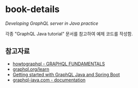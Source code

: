 # book-details
*Developing GraphQL server in Java practice*

각종 "GraphQL Java tutorial" 문서를 참고하여 예제 코드를 작성함.

## 참고자료
- [howtographql - GRAPHQL FUNDAMENTALS](https://www.howtographql.com/basics/0-introduction/)
- [graphql.org/learn](https://graphql.org/learn/)
- [Getting started with GraphQL Java and Spring Boot](https://www.graphql-java.com/tutorials/getting-started-with-spring-boot/)
- [graphql-java.com - documentation](https://www.graphql-java.com/documentation/master/)
